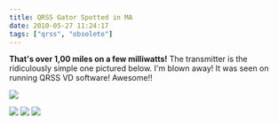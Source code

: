 ```yaml
---
title: QRSS Gator Spotted in MA
date: 2010-05-27 11:24:17
tags: ["qrss", "obsolete"]
---
```




__That's over 1,00 miles on a few milliwatts!__ The transmitter is the ridiculously simple one pictured below. I'm blown away! It was seen on running QRSS VD software! Awesome!!

<div class="text-center img-border">

![](https://swharden.com/static/2010/05/27/map.jpg)

![](https://swharden.com/static/2010/05/27/gatorSeen.jpg)
![](https://swharden.com/static/2010/05/27/actual.jpg)
![](https://swharden.com/static/2010/05/27/IMG_3456.jpg)

</div>


